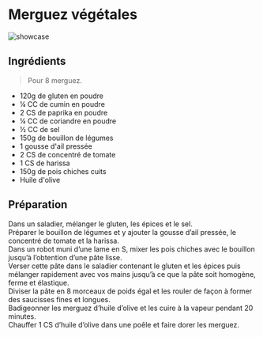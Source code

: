 # Merguez végétales

![showcase](http://123veggie.fr/wp-content/uploads/2014/10/arton351.jpg)

## Ingrédients

> Pour 8 merguez.

* 120g de gluten en poudre
* ¼ CC de cumin en poudre
* 2 CS de paprika en poudre
* ¼ CC de coriandre en poudre
* ½ CC de sel
* 150g de bouillon de légumes
* 1 gousse d'ail pressée
* 2 CS de concentré de tomate
* 1 CS de harissa
* 150g de pois chiches cuits
* Huile d'olive

## Préparation

Dans un saladier, mélanger le gluten, les épices et le sel.  
Préparer le bouillon de légumes et y ajouter la gousse d’ail pressée, le concentré de tomate et la harissa.  
Dans un robot muni d’une lame en S, mixer les pois chiches avec le bouillon jusqu’à l’obtention d’une pâte lisse.  
Verser cette pâte dans le saladier contenant le gluten et les épices puis mélanger rapidement avec vos mains jusqu’à ce que la pâte soit homogène, ferme et élastique.  
Diviser la pâte en 8 morceaux de poids égal et les rouler de façon à former des saucisses fines et longues.  
Badigeonner les merguez d’huile d’olive et les cuire à la vapeur pendant 20 minutes.  
Chauffer 1 CS d’huile d’olive dans une poêle et faire dorer les merguez.
